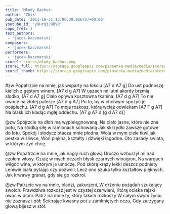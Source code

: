 ```yaml
---
title: 'Młody Bachus'
author: 'Zbik'
pub_date: '2011-10-31 13:06:30.926737+00:00'
youtube_id: 'y9HrqjJ9BVQ'
capo_fret: 1
text_authors:
 - 'jacek-kaczmarski'
composers:
 - 'jacek-kaczmarski'
performers:
 - 'jacek-kaczmarski'
score1: scores/mlody_bachus.png
score1_full: https://storage.googleapis.com/piosenka-media/media/scores/mlody_bachus.png
score1_thumb: https://storage.googleapis.com/piosenka-media/media/scores/mlody_bachus.png.180x0_q85_upscale.jpg
---
```


#zw
Popatrzcie na mnie, jak wsparty na łokciu [A7 d A7 g]
Do ust podnoszę kielich z gęstym winem, [A7 d g A7]
W uszach mi lutni akordy brzmią słodko, [A7 d A7 g]
Ciało opływa kosztowna tkanina. [A7 d g A7]
To nie owoce na złotej paterze [A7 d g A7]
Po to, by w chciwym spożyć je pośpiechu. [A7 d g A7]
To moja rozkosz, którą wciąż odwlekam [A7 F g A7]
Na blask ich kładąc mgłę oddechu. [A7 g A7 d (g d A7 d)]

@zw
Spójrzcie na dłoń mą wypielęgnowaną,
Na ciało jasne, które nie zna potu,
Na słodką siłę w ramionach schowaną
Jak skrzydło zawsze gotowe do lotu.
Spokój i słodycz otacza mnie płodna,
Wola w mym ciele tkwi jak pestka w śliwce,
Woń piękna, kształty i dźwięki łagodne.
Oto zasady świata, w którym żyć chcę.

@zw
Popatrzcie na mnie, jak nagły ruch głową
Uroczo wzburzył mi nad czołem włosy.
Czuję w mych oczach błysk czarnych winogron,
Na wargach wilgoć wina, w którym je umoczę.
Pod skórą krąży lekki deszcz podniety
Leniwie ciała pytając czy pozwoli,
Lecz ono szuka tylko kształtów pięknych,
Jak krwawy granat, gdy się go rozkroi.

@zw
Patrzcie wy na mnie, bladzi, zakurzeni,
W drżeniu pożądań szukający swoich.
Prawdziwa rozkosz jest w czystej czerwieni,
Którą ocieka rajski owoc w dłoni.
Patrz na mnie ty, który takich rozkoszy
W całym swym życiu nie zaznasz i pół;
Ścierając kwaśny pot z zamkniętych oczu,
Gdy zarzygany głową bijesz w stół.